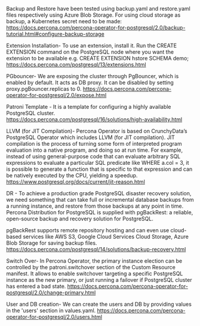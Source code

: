 Backup and Restore have been tested using backup.yaml and restore.yaml files respectively using Azure Blob Storage. For using cloud storage as backup, a Kubernetes secret need to be made: https://docs.percona.com/percona-operator-for-postgresql/2.0/backup-tutorial.html#configure-backup-storage

Extension Installation- To use an extension, install it. Run the CREATE EXTENSION command on the PostgreSQL node where you want the extension to be available e.g. CREATE EXTENSION hstore SCHEMA demo; https://docs.percona.com/postgresql/13/extensions.html

PGbouncer- We are exposing the cluster through PgBouncer, which is enabled by default. It acts as DB proxy. It can be disabled by setting proxy.pgBouncer.replicas to 0. https://docs.percona.com/percona-operator-for-postgresql/2.0/expose.html

Patroni Template - It is a template for configuring a highly available PostgreSQL cluster. https://docs.percona.com/postgresql/16/solutions/high-availability.html

LLVM (for JIT Compilation)- Percona Operator is based on CrunchyData’s PostgreSQL Operator which includes LLVM (for JIT compilation). JIT compilation is the process of turning some form of interpreted program evaluation into a native program, and doing so at run time. For example, instead of using general-purpose code that can evaluate arbitrary SQL expressions to evaluate a particular SQL predicate like WHERE a.col = 3, it is possible to generate a function that is specific to that expression and can be natively executed by the CPU, yielding a speedup. https://www.postgresql.org/docs/current/jit-reason.html

DR - To achieve a production grade PostgreSQL disaster recovery solution, we need something that can take full or incremental database backups from a running instance, and restore from those backups at any point in time. Percona Distribution for PostgreSQL is supplied with pgBackRest: a reliable, open-source backup and recovery solution for PostgreSQL. 

pgBackRest supports remote repository hosting and can even use cloud-based services like AWS S3, Google Cloud Services Cloud Storage, Azure Blob Storage for saving backup files.
https://docs.percona.com/postgresql/14/solutions/backup-recovery.html

Switch Over- In Percona Operator, the primary instance election can be controlled by the patroni.switchover section of the Custom Resource manifest. It allows to enable switchover targeting a specific PostgreSQL instance as the new primary, or just running a failover if PostgreSQL cluster has entered a bad state. https://docs.percona.com/percona-operator-for-postgresql/2.0/change-primary.html

User and DB creation- We can create the users and DB by providing values in the 'users' section in values.yaml. https://docs.percona.com/percona-operator-for-postgresql/2.0/users.html
